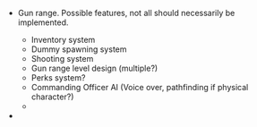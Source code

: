 - Gun range.
	 Possible features, not all should necessarily be implemented.
	- Inventory system
	- Dummy spawning system
	- Shooting system
	- Gun range level design (multiple?)
	- Perks system? 
	- Commanding Officer AI (Voice over, pathfinding if physical character?)
	- 

- 